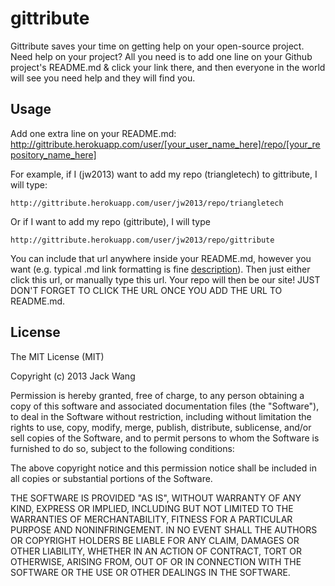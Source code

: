 gittribute
=====
Gittribute saves your time on getting help on your open-source project. Need help on your project? All you need is to add one line on your Github project's README.md & click your link there, and then everyone in the world will see you need help and they will find you.  

Usage  
---  
Add one extra line on your README.md:  
http://gittribute.herokuapp.com/user/[your_user_name_here]/repo/[your_repository_name_here]  
  
For example, if I (jw2013) want to add my repo (triangletech) to gittribute, I will type: 
```
http://gittribute.herokuapp.com/user/jw2013/repo/triangletech  
```  

Or if I want to add my repo (gittribute), I will type
```
http://gittribute.herokuapp.com/user/jw2013/repo/gittribute
```
   
You can include that url anywhere inside your README.md, however you want (e.g. typical .md link formatting is fine [description](http://gittribute.herokuapp.com/user/jw2013/repo/triangletech)). Then just either click this url, or manually type this url. Your repo will then be our site!  JUST DON'T FORGET TO CLICK THE URL ONCE YOU ADD THE URL TO README.md.
  
License  
---  
The MIT License (MIT)  

Copyright (c) 2013 Jack Wang  

Permission is hereby granted, free of charge, to any person obtaining a copy of
this software and associated documentation files (the "Software"), to deal in
the Software without restriction, including without limitation the rights to
use, copy, modify, merge, publish, distribute, sublicense, and/or sell copies of
the Software, and to permit persons to whom the Software is furnished to do so,
subject to the following conditions:  

The above copyright notice and this permission notice shall be included in all
copies or substantial portions of the Software.  

THE SOFTWARE IS PROVIDED "AS IS", WITHOUT WARRANTY OF ANY KIND, EXPRESS OR
IMPLIED, INCLUDING BUT NOT LIMITED TO THE WARRANTIES OF MERCHANTABILITY, FITNESS
FOR A PARTICULAR PURPOSE AND NONINFRINGEMENT. IN NO EVENT SHALL THE AUTHORS OR
COPYRIGHT HOLDERS BE LIABLE FOR ANY CLAIM, DAMAGES OR OTHER LIABILITY, WHETHER
IN AN ACTION OF CONTRACT, TORT OR OTHERWISE, ARISING FROM, OUT OF OR IN
CONNECTION WITH THE SOFTWARE OR THE USE OR OTHER DEALINGS IN THE SOFTWARE. 
